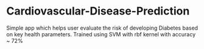 # Cardiovascular-Disease-Prediction
 Simple app which helps user evaluate the risk of developing Diabetes based on key health parameters. Trained using SVM with rbf kernel with accuracy ~ 72% 
